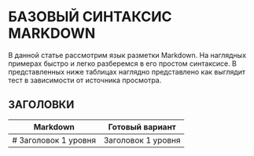 # БАЗОВЫЙ СИНТАКСИС MARKDOWN

В данной статье рассмотрим язык разметки Markdown. На наглядных примерах быстро и легко разберемся в его простом синтаксисе. 
В представленных ниже таблицах наглядно представлено как выглядит тест в зависимости от источника просмотра.

## ЗАГОЛОВКИ

|Markdown|Готовый вариант|
|--------|---------------|
|# Заголовок 1 уровня|Заголовок 1 уровня|